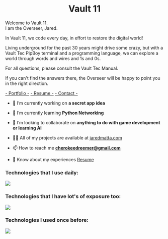<h1 align="center">Vault 11</h1>
<p> Welcome to Vault 11.</br> I am the Overseer, Jared.</p>
<p> In Vault 11, we code every day, in effort to restore the digital world!</p>
<p>Living underground for the past 30 years might drive some crazy, but with a Vault Tec PipBoy terminal and a programming language, we can explore a world through words and wires and 1s and 0s.</p>
<p>For all questions, please consult the Vault Tec Manual.</p>
<p>If you can't find the answers there, the Overseer will be happy to point you in the right direction.</p>

<a href="https://jaredmatta.com">- Portfolio -</a>
<a href="https://drive.google.com/file/d/1EhhC0zWv8qX3Btfwp914RacYr6_XSAPS/view?usp=sharing">- Resume -</a>
<a href="mailto:cherokeedreemer@gmail.com">- Contact -</a>

 
- 🔭 I’m currently working on **a secret app idea**

- 🌱 I’m currently learning **Python Networking**

- 👯 I’m looking to collaborate on **anything to do with game development or learning AI**

- 👨‍💻 All of my projects are available at [jaredmatta.com](https://jaredmatta.com/)

- 📫 How to reach me **cherokeedreemer@gmail.com**

- 📄 Know about my experiences [Resume](https://drive.google.com/file/d/1EhhC0zWv8qX3Btfwp914RacYr6_XSAPS/view?usp=sharing)


<h3 align="left">Technologies that I use daily:</h3>
 <p align="">
  <a href="https://skillicons.dev">
    <img src="https://skillicons.dev/icons?i=linux,bash,powershell,github,vscode,react,js,html,css,nodejs,php,wordpress,mysql,cloudflare" />
  </a>
</p>

<h3 align="left">Technologies that I have lot's of exposure too:</h3>
<p align="">
  <a href="https://skillicons.dev">
    <img src="https://skillicons.dev/icons?i=arduino,ai,bootstrap,eclipse,firebase,git,jquery,materialui,mongodb,ps,redux,regex,sass" />
  </a>
</p>

<h3 align="left">Technologies I used once before:</h3>
<p align="">
  <a href="https://skillicons.dev">
    <img src="https://skillicons.dev/icons?i=ae,angular,c,cpp,cs,django,docker,graphql,java,jest,kubernetes,postgres,rails,ts,vue" />
  </a>
</p>

